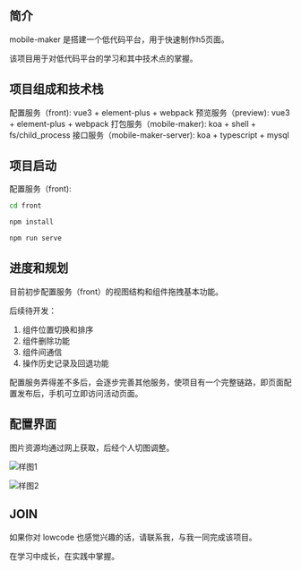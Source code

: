 ## 简介

mobile-maker 是搭建一个低代码平台，用于快速制作h5页面。

该项目用于对低代码平台的学习和其中技术点的掌握。

## 项目组成和技术栈

配置服务（front): vue3 + element-plus + webpack
预览服务（preview): vue3 + element-plus + webpack
打包服务（mobile-maker): koa + shell + fs/child_process
接口服务（mobile-maker-server): koa + typescript + mysql

## 项目启动

配置服务（front):
```bash
cd front

npm install 

npm run serve
```

## 进度和规划

目前初步配置服务（front）的视图结构和组件拖拽基本功能。

后续待开发：
1. 组件位置切换和排序
2. 组件删除功能
3. 组件间通信
4. 操作历史记录及回退功能

配置服务弄得差不多后，会逐步完善其他服务，使项目有一个完整链路，即页面配置发布后，手机可立即访问活动页面。

## 配置界面

图片资源均通过网上获取，后经个人切图调整。

![样图1](./assets/样图1.jpg)

![样图2](./assets/样图2.jpg)

## JOIN

如果你对 lowcode 也感觉兴趣的话，请联系我，与我一同完成该项目。

在学习中成长，在实践中掌握。
